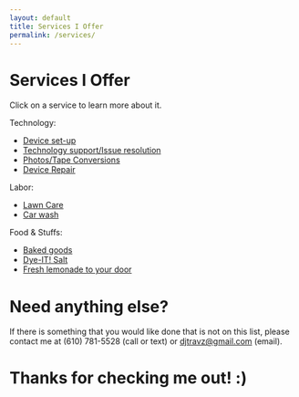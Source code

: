 ```yaml
---
layout: default
title: Services I Offer
permalink: /services/
---
```

<h1>Services I Offer</h1>
<p>Click on a service to learn more about it.</p>
<p>Technology:</p>
  <ul>
    <li><a href="/services/set-up/">Device set-up</a></li>
    <li><a href="/services/support/">Technology support/Issue resolution</a></li>
    <li><a href="/services/conversions/">Photos/Tape Conversions</a></li>
    <li><a href="/services/repair/">Device Repair</a></li>
  </ul>
<p>Labor:</p>
  <ul>
    <li><a href="/services/lawn/">Lawn Care</a></li>
    <li><a href="/services/wash/">Car wash</a></li>
  </ul>
<p>Food & Stuffs:</p>
  <ul>
    <li><a href="/services/bake/">Baked goods</a></li>
    <li><a href="/services/salt/">Dye-IT! Salt</a></li>
    <li><a href="/services/lemonade/">Fresh lemonade to your door</a></li>
  </ul>
<h1>Need anything else?</h1>
<p>If there is something that you would like done that is not on this list, please contact me at (610) 781-5528 (call or text) or <a href="mailto:djtravz@gmail.com?subject={SERVICES}%20Another%20Service">djtravz@gmail.com</a> (email).</p>
<p></p>
<h1>Thanks for checking me out! :)</h1>
